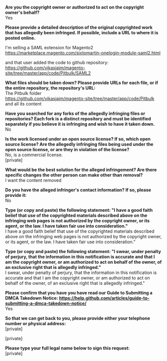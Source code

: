 **Are you the copyright owner or authorized to act on the copyright owner's behalf?**  
Yes

**Please provide a detailed description of the original copyrighted work that has allegedly been infringed. If possible, include a URL to where it is posted online.**  

I'm selling a SAML extension for Magento2  
https://marketplace.magento.com/sixtomartin-onelogin-module-saml2.html  

and that user added the code to github repository:  
https://github.com/vikasjajm/magento-site/tree/master/app/code/Pitbulk/SAML2  

**What files should be taken down? Please provide URLs for each file, or if the entire repository, the repository's URL:**  
The Pitbulk folder  
https://github.com/vikasjajm/magento-site/tree/master/app/code/Pitbulk  
and all its content  

**Have you searched for any forks of the allegedly infringing files or repositories? Each fork is a distinct repository and must be identified separately if you believe it is infringing and wish to have it taken down.**  
No  

**Is the work licensed under an open source license? If so, which open source license? Are the allegedly infringing files being used under the open source license, or are they in violation of the license?**  
No, is a commercial license.  
[private]   

**What would be the best solution for the alleged infringement? Are there specific changes the other person can make other than removal?**  
I want the content removed

**Do you have the alleged infringer's contact information? If so, please provide it:**   
No

**Type (or copy and paste) the following statement: "I have a good faith belief that use of the copyrighted materials described above on the infringing web pages is not authorized by the copyright owner, or its agent, or the law. I have taken fair use into consideration."**  
I have a good faith belief that use of the copyrighted materials described above on the infringing web pages is not authorized by the copyright owner, or its agent, or the law. I have taken fair use into consideration."

**Type (or copy and paste) the following statement: "I swear, under penalty of perjury, that the information in this notification is accurate and that I am the copyright owner, or am authorized to act on behalf of the owner, of an exclusive right that is allegedly infringed."**  
I swear, under penalty of perjury, that the information in this notification is accurate and that I am the copyright owner, or am authorized to act on behalf of the owner, of an exclusive right that is allegedly infringed."

**Please confirm that you have you have read our Guide to Submitting a DMCA Takedown Notice: https://help.github.com/articles/guide-to-submitting-a-dmca-takedown-notice/**  
Yes

**So that we can get back to you, please provide either your telephone number or physical address:**  
[private]  

[private]  

**Please type your full legal name below to sign this request:**  
[private]  
